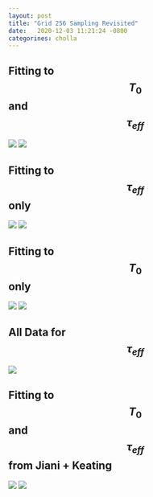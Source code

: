 ```yaml
---
layout: post
title: "Grid 256 Sampling Revisited"
date:   2020-12-03 11:21:24 -0800
categorines: cholla
---
```




## Fitting to $$T_0$$ and $$\tau_{eff}$$

<img src="{{ site.url }}assets/images/corner_T0_tau.png">  


<img src="{{ site.url }}assets/images/fig_composite_sampling_T0_tau.png"> 


## Fitting to  $$\tau_{eff}$$ only

<img src="{{ site.url }}assets/images/corner_tau.png">  


<img src="{{ site.url }}assets/images/fig_composite_sampling_tau.png"> 


## Fitting to  $$T_0$$ only

<img src="{{ site.url }}assets/images/corner_T0.png">  


<img src="{{ site.url }}assets/images/fig_composite_sampling_T0.png"> 




## All Data for $$\tau_{eff}$$

<img src="{{ site.url }}assets/images/optical_depth_all_data.png"> 


## Fitting to $$T_0$$ and $$\tau_{eff}$$ from Jiani + Keating

<img src="{{ site.url }}assets/images/corner_T0_tau_jiani.png">  


<img src="{{ site.url }}assets/images/fig_composite_sampling_T0_tau_jiani.png"> 

